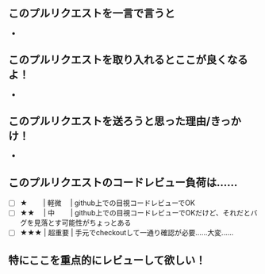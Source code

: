 ## このプルリクエストを一言で言うと
-
## このプルリクエストを取り入れるとここが良くなるよ！
-

## このプルリクエストを送ろうと思った理由/きっかけ！
-

## このプルリクエストのコードレビュー負荷は……

- [ ] ★ 　　| 軽微 　| github上での目視コードレビューでOK
- [ ] ★★ 　| 中 　　| github上での目視コードレビューでOKだけど、それだとバグを見落とす可能性がちょっとある
- [ ] ★★★ | 超重要 | 手元でcheckoutして一通り確認が必要……大変……

## 特にここを重点的にレビューして欲しい！

<!-- ロジック部分など、ちょっと自信がない部分、問題があった時に影響が大きそうな部分があったらここに記載しましょう！ -->
